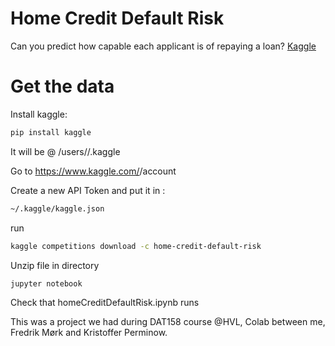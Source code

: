 # Home Credit Default Risk
Can you predict how capable each applicant is of repaying a loan?
[Kaggle](https://www.kaggle.com/c/home-credit-default-risk/overview)


# Get the data
Install kaggle:
```bash
pip install kaggle
```
It will be @ /users/<navnetderes>/.kaggle

Go to https://www.kaggle.com/<navnetderes>/account

Create a new API Token and put it in :
```bash
~/.kaggle/kaggle.json
```

run
```bash
kaggle competitions download -c home-credit-default-risk
```

Unzip file in directory
```bash
jupyter notebook
```
Check that homeCreditDefaultRisk.ipynb runs

This was a project we had during DAT158 course @HVL, 
Colab between me, Fredrik Mørk and Kristoffer Perminow.
 
